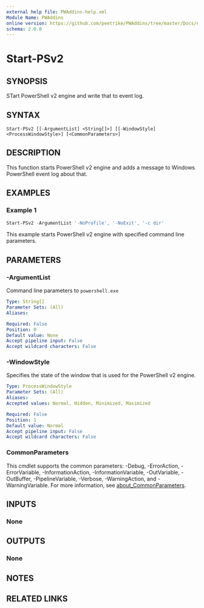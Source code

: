 ```yaml
---
external help file: PWAddins-help.xml
Module Name: PWAddins
online version: https://github.com/peetrike/PWAddins/tree/master/Docs/en-US/Start-PSv2.md
schema: 2.0.0
---
```


# Start-PSv2

## SYNOPSIS

STart PowerShell v2 engine and write that to event log.

## SYNTAX

```
Start-PSv2 [[-ArgumentList] <String[]>] [[-WindowStyle] <ProcessWindowStyle>] [<CommonParameters>]
```

## DESCRIPTION

This function starts PowerShell v2 engine and adds a message
to Windows PowerShell event log about that.

## EXAMPLES

### Example 1

```powershell
Start-PSv2 -ArgumentList '-NoProfile', '-NoExit', '-c dir'
```

This example starts PowerShell v2 engine with specified command line parameters.

## PARAMETERS

### -ArgumentList

Command line parameters to `powershell.exe`

```yaml
Type: String[]
Parameter Sets: (All)
Aliases:

Required: False
Position: 0
Default value: None
Accept pipeline input: False
Accept wildcard characters: False
```

### -WindowStyle

Specifies the state of the window that is used for the PowerShell v2 engine.

```yaml
Type: ProcessWindowStyle
Parameter Sets: (All)
Aliases:
Accepted values: Normal, Hidden, Minimized, Maximized

Required: False
Position: 1
Default value: Normal
Accept pipeline input: False
Accept wildcard characters: False
```

### CommonParameters
This cmdlet supports the common parameters: -Debug, -ErrorAction, -ErrorVariable, -InformationAction, -InformationVariable, -OutVariable, -OutBuffer, -PipelineVariable, -Verbose, -WarningAction, and -WarningVariable. For more information, see [about_CommonParameters](http://go.microsoft.com/fwlink/?LinkID=113216).

## INPUTS

### None

## OUTPUTS

### None

## NOTES

## RELATED LINKS
